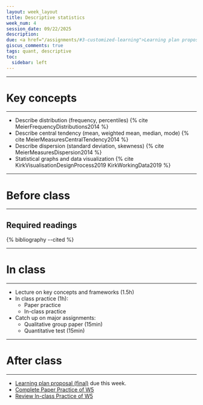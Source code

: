 ```yaml
---
layout: week_layout
title: Descriptive statistics
week_num: 4
session_date: 09/22/2025
description:
due: <a href="/assignments/#3-customized-learning">Learning plan proposal (final)</a>
giscus_comments: true
tags: quant, descriptive
toc:
  sidebar: left
---
```


---
# Key concepts
---

- Describe distribution (frequency, percentiles) {% cite MeierFrequencyDistributions2014 %}
- Describe central tendency (mean, weighted mean, median, mode) {% cite MeierMeasuresCentralTendency2014 %}
- Describe dispersion (standard deviation, skewness) {% cite MeierMeasuresDispersion2014 %}
- Statistical graphs and data visualization {% cite KirkVisualisationDesignProcess2019 KirkWorkingData2019 %}

---
# Before class
---

## Required readings

{% bibliography --cited %}

---
# In class
---

- Lecture on key concepts and frameworks (1.5h)
- In class practice (1h):
	- Paper practice
	- In-class practice
- Catch up on major assignments:
  - Qualitative group paper (15min)
  - Quantitative test (15min)

---
# After class
---

- [Learning plan proposal (final)](/assignments/#3-customized-learning) due this week.
- [Complete Paper Practice of W5](/assignments/#21-paper-practice)
- [Review In-class Practice of W5](/assignments/#22-in-class-practice)
